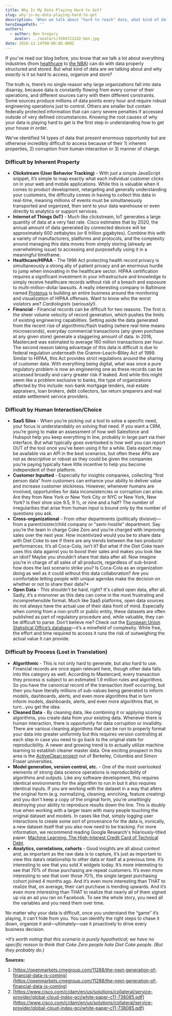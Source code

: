 ```yaml
---
title: Why Is My Data Playing Hard to Get?
slug: why-is-my-data-playing-hard-to-get
description: 'When we talk about "hard to reach" data, what kind of data are we talking about, and why exactly is it so hard to access, organize and store?'
heroImagePath: ''
authors:
  - author: Ben Gregory
    avatar: ../avatars/1504721242-ben.jpg
date: 2016-12-14T00:00:00.000Z
---
```


If you’ve read our blog before, you know that we talk a lot about everything industries (from [healthcare](https://www.astronomer.io/blog/data-jam-improving-the-accuracy-of-dental-provider-directories) to [the NBA](https://www.astronomer.io/blog/data-in-basketball))&nbsp;can do with data properly structured and stored. But what kind of data are we talking about and why _exactly_ is it so hard to access, organize and store?

The truth is, there’s no single reason why large organizations fall into data disarray, because data is constantly flowing from every corner of their operations, and different sources carry with them different constraints. Some sources produce millions of data points every hour and require robust engineering operations just to control. Others are smaller but contain federally protected information that can carry severe penalties if accessed outside of very defined circumstances. Knowing the root causes of why your data is playing hard to get is the first step in understanding how to get your house in order.

We’ve identified 14 types of data that present enormous opportunity but are otherwise incredibly difficult to access because of their 1) inherent properties, 2) corruption from human interaction or 3) manner of change.

### Difficult by Inherent Property

- **Clickstream (User Behavior Tracking)** - With just a simple JavaScript snippet, it’s simple to map exactly what each individual customer clicks on in your web and mobile applications. While this is valuable when it comes to product development, retargeting and generally understanding your customers, the difficulty comes in having to collect this data in real-time, meaning millions of events must be simultaneously transported and organized, then sent to your data warehouse or even directly to analytics or support services.
- **Internet of Things (IoT)** - Much like clickstream, IoT generates a large quantity of data at a very fast rate. Cisco estimates that by 2020, the annual amount of data generated by connected devices will be approximately 600 zettabytes (or 6 trillion gigabytes). Combine this with a variety of manufacturers, platforms and protocols, and the complexity around managing this data moves from simply storing (already an overwhelming issue) to accessing and purposefully using it in a meaningful timeframe.
- **Healthcare/HIPAA** - The 1996 Act protecting health record privacy is simultaneously a strong ally of patient privacy and an enormous hurdle to jump when innovating in the healthcare sector. HIPAA certification requires a significant investment in your infrastructure and knowledge to simply receive healthcare records without risk of a breach and exposure to multi-million-dollar lawsuits. A really interesting company in Baltimore named [Protenus](https://www.protenus.com/) is building an entire business around the monitoring and visualization of HIPAA offenses. Want to know who the worst violators are? _Cardiologists_ (seriously!).
- **Financial** - Financial records can be difficult for two reasons. The first is the sheer volume velocity of record generation, which pushes the limits of existing engineering capabilities. Setting aside the data generated from the recent rise of algorithmic/flash trading (where real-time means microseconds), everyday commercial transactions (any given purchase at any given store) generate a staggering amount of data. In 2016, Mastercard was estimated to average 160 million transactions per _hour_. The second reason taking advantage of this data is difficult is due to federal regulation underneath the Gramm–Leach–Bliley Act of 1999. Similar to HIPAA, this Act provides strict regulations around the sharing of customer data. With everything being digital, what was once a pure regulatory problem is now an engineering one as these records can be accessed broadly and carry greater risk if leaked. And while this might seem like a problem exclusive to banks, the type of organizations affected by this include: non-bank mortgage lenders, real estate appraisers, loan brokers, debt collectors, tax return preparers and real estate settlement service providers.

### Difficult by Human Interaction/Choice

- **SaaS Silos** - When you’re picking out a tool to solve a specific need, your focus is understandably on solving that need. If you want a CRM, you’re going to make an assessment of how well Salesforce and Hubspot help you keep everything in line, probably in large part via their interface. But what typically goes overlooked is how well you can report OUT of the tool once you’ve been using it for a while. Data export may be available via an API in the best scenarios, but often these APIs are not as descriptive or robust as they could be given the companies you’re paying typically have little incentive to help you become independent of their platform. 
- **Customer Inputted** - Especially for insights companies, collecting “first person data” from customers can enhance your ability to deliver value and increase customer stickiness. However, whenever humans are involved, opportunities for data inconsistencies or corruption can arise. Are they from New York or New York City or NYC or New York, New York? Is their shoe size 9.5, 9 ½, or nine and a half? The number of irregularities that arise from human input is bound only by the number of questions you ask.
- **Cross-organizational** - From other departments (politically divisive)—from a parent/sister/child company or "semi-hostile" department. Say you’re the team in charge Coke Zero and you’re charged with improving sales over the next year. How incentivized would you be to share data with Diet Coke to see if there are any trends between the two products’ performances. It’s all Coca-Cola, isn’t it? But what if the Diet Coke team uses this data against you to boost their sales and makes you look like an idiot? Maybe you shouldn’t share that data after all. Now imagine you’re in charge of all sales of all products, regardless of sub-brand: how does the last scenario strike you? Is Coca-Cola as an organization doing as well as it could without this data collaboration? Are you comfortable letting people with unique agendas make the decision on whether or not to share their data?\*
- **Open Data** - This shouldn't be hard, right? It's called open data, after all. Sadly, it’s a misnomer as this data can come in the most frustrating and incomprehensible format. Much like SaaS platforms, open data sources do not always have the actual use of their data front of mind. Especially when coming from a non-profit or public entity, these datasets are often published as part of regulatory procedure and, while valuable, they can be difficult to parse. Don’t believe me? Check out the [European Union Statistical Office’s database](https://ec.europa.eu/eurostat/web/main/home)—it’s a minefield of complexity. While free, the effort and time required to access it runs the risk of outweighing the actual value it can provide.

### Difficult by Process (Lost in Translation)

- **Algorithmic** - This is not only hard to generate, but also hard to use. Financial records are once again relevant here, though other data falls into this category as well. According to Mastercard, every transaction they process is subject to an estimated 1.9 million rules and algorithms. So you have the canonical record of the transaction itself occurring, but then you have literally millions of sub-values being generated to inform models, dashboards, alerts, and even more algorithms that in turn inform models, dashboards, alerts, and even more algorithms that, in turn...you get the idea.
- **Cleaned Data** - By cleaning data, like combining it or applying scoring algorithms, you create data from your existing data. Whenever there is human interaction, there is opportunity for data corruption or invalidity. There are various cleaning algorithms that can be run to properly format your data into greater uniformity but this requires version controlling at each step in case you need to go back to the original state for reproducibility. A newer and growing trend is to actually utilize machine learning to establish cleaner master data. One exciting prospect in this area is the [ActiveClean project](https://www.cs.columbia.edu/~ewu/files/papers/activeclean-vldb16.pdf) out of Berkeley, Columbia and Simon Fraser universities. 
- **Model generation, version control, etc.** - One of the most overlooked elements of strong data science operations is reproducibility of algorithms and outputs. Like any software development, this requires identical environments for the algorithm to run in but it also requires identical inputs. If you are working with the dataset in a way that alters the original form (e.g. normalizing, cleaning, enriching, feature creating) and you don't keep a copy of the original form, you're unwittingly destroying your ability to reproduce results down the line. This is doubly true when working with a larger team with many people touching the original dataset and models. In cases like that, simply logging user interactions to create some sort of provenance for the data is, ironically, a new dataset itself that you also now need to be tracking. For more information, we recommend reading Google Research's hilariously-titled paper: [Machine Learning: The High-Interest Credit Card of Technical Debt](https://static.googleusercontent.com/media/research.google.com/en//pubs/archive/43146.pdf).
- **Analytics, correlations, cohorts** - Good insights are all about context and, as important as the raw data is to capture, it’s just as important to view this data’s relationship to other data or itself at a previous time. It’s interesting to see that you sold X widgets today. It’s more interesting to see that 70% of those purchasing are repeat customers. It’s even more interesting to see that over those 70%, the single largest purchasing cohort joined 4 months ago. And it’s even more interesting than THAT to realize that, on average, their cart purchase is trending upwards. And it’s even more&nbsp;interesting than THAT to realize that nearly all of them signed up via an ad you ran on Facebook. To see the whole story, you need all the variables and you need them over time.

No matter why your data is difficult, once you understand the “game” it’s playing, it can’t hide from you. You can identify the right steps to chase it down, organize it and—ultimately—use it proactively to drive every business decision.

_\*It’s worth noting that this scenario is purely hypothetical; we have no specific reason to think that Coke Zero people hate Diet Coke people. (But they probably do.)_

**Sources:**

1. [https://openmarkets.cmegroup.com/11288/the-next-generation-of-financial-data-is-coming](https://openmarkets.cmegroup.com/11288/the-next-generation-of-financial-data-is-coming)
2. [https://www.cisco.com/c/dam/en/us/solutions/collateral/service-provider/global-cloud-index-gci/white-paper-c11-738085.pdf](https://www.cisco.com/c/dam/en/us/solutions/collateral/service-provider/global-cloud-index-gci/white-paper-c11-738085.pdf)

&nbsp;


